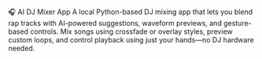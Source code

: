🎧 AI DJ Mixer App
A local Python-based DJ mixing app that lets you blend rap tracks with AI-powered suggestions, waveform previews, and gesture-based controls. Mix songs using crossfade or overlay styles, preview custom loops, and control playback using just your hands—no DJ hardware needed.
